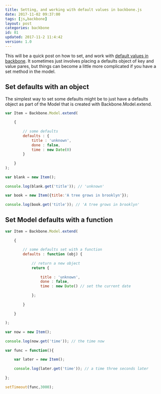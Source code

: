 ```yaml
---
title: Setting, and working with default values in backbone.js
date: 2017-11-02 09:37:00
tags: [js,backbone]
layout: post
categories: backbone
id: 81
updated: 2017-11-2 11:4:42
version: 1.0
---
```


This will be a quick post on how to set, and work with [default values in backbone](http://backbonejs.org/#Model-defaults). It sometimes just involves placing a defaults object of key and value pares, but things can become a little more complicated if you have a set method in the model.

<!-- more -->

## Set defaults with an object

The simplest way to set some defaults might be to just have a defaults object as part of the Model that is created with Backbone.Model.extend.

```js
var Item = Backbone.Model.extend(
 
    {
 
        // some defaults
        defaults : {
            title : 'unknown',
            done : false,
            time : new Date(0)
        }
 
    }
);
 
var blank = new Item();
 
console.log(blank.get('title')); // 'unknown'
 
var book = new Item({title:'A tree grows in brooklyn'});
 
console.log(book.get('title')); // 'A tree grows in brooklyn'
```

## Set Model defaults with a function

```js
var Item = Backbone.Model.extend(
 
    {
 
        // some defaults set with a function
        defaults : function (obj) {
 
            // return a new object
            return {
 
                title : 'unknown',
                done : false,
                time : new Date() // set the current date
 
            };
 
        }
 
    }
 
);
 
var now = new Item();
 
console.log(now.get('time')); // the time now
 
var func = function(){
 
    var later = new Item();
 
    console.log(later.get('time')); // a time three seconds later
 
};
 
setTimeout(func,3000);
```